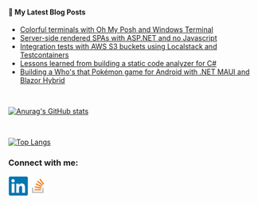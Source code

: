 #### 📝 My Latest Blog Posts
<!-- BLOG-POST-LIST:START -->
- [Colorful terminals with Oh My Posh and Windows Terminal](https://blog.genezini.com/p/colorful-terminals-with-oh-my-posh-and-windows-terminal/)
- [Server-side rendered SPAs with ASP.NET and no Javascript](https://blog.genezini.com/p/server-side-rendered-spas-with-asp.net-and-no-javascript/)
- [Integration tests with AWS S3 buckets using Localstack and Testcontainers](https://blog.genezini.com/p/integration-tests-with-aws-s3-buckets-using-localstack-and-testcontainers/)
- [Lessons learned from building a static code analyzer for C#](https://blog.genezini.com/p/lessons-learned-from-building-a-static-code-analyzer-for-csharp/)
- [Building a Who&#39;s that Pokémon game for Android with .NET MAUI and Blazor Hybrid](https://blog.genezini.com/p/building-a-whos-that-pokemon-game-for-android-with-net-maui-and-blazor-hybrid/)
<!-- BLOG-POST-LIST:END -->

<br/>

[![Anurag's GitHub stats](https://github-readme-stats.vercel.app/api?username=dgenezini&count_private=true&hide=contribs&theme=default&show_icons=true)](https://github.com/dgenezini/dgenezini)

<br/>

[![Top Langs](https://github-readme-stats.vercel.app/api/top-langs/?username=dgenezini&count_private=true&layout=compact&theme=default&langs_count=10)](https://github.com/dgenezini/dgenezini)

### Connect with me:

[<img align="left" alt="My Linkedin Profile" title="My Linkedin Profile" width="40px" src="https://raw.githubusercontent.com/dgenezini/dgenezini/master/icons/linkedin-original.svg" />][linkedin]

[<img align="left" alt="My Stack Overflow Profile" title="My Stack Overflow Profile" width="40px" src="https://raw.githubusercontent.com/dgenezini/dgenezini/master/icons/stackoverflow.png" />][stackoverflow]

<br/>
<br/>

[linkedin]: https://www.linkedin.com/in/danielgenezini/
[stackoverflow]: https://stackoverflow.com/users/4058784/daniel-genezini?tab=profile
